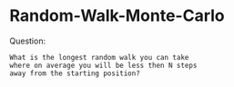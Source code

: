 # Random-Walk-Monte-Carlo

Question:
    
    What is the longest random walk you can take
    where on average you will be less then N steps
    away from the starting position?

